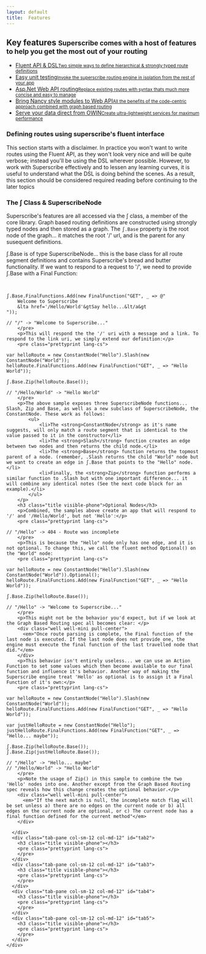 ```yaml
---
layout: default
title:  Features
---
```


<div class="block">
<h2 class="title-divider"><span>Key <span class="de-em">features</span></span>
<small>Superscribe comes with a host of features to help you get the most out of your routing</small>
</h2>
  <div class="tabbable tabs-left vertical-tabs bold-tabs row">
    <ul class="nav nav-tabs nav-stacked col-md-4">
      <li class="active"> <a href="#tab1" data-toggle="tab">Fluent API & DSL<small>Two simple ways to define hierarchical & strongly typed route definitions</small><i class="icon-angle-right"></i></a> </li>
       <li> <a href="#tab2" data-toggle="tab">Easy unit testing<small>Invoke the superscribe routing engine in isolation from the rest of your app</small><i class="icon-angle-right"></i></a> </li>
      <li> <a href="#tab3" data-toggle="tab">Asp.Net Web API routing<small>Replace existing routes with syntax thats much more concise and easy to manage</small><i class="icon-angle-right"></i></a> </li>
      <li> <a href="#tab4" data-toggle="tab">Bring Nancy style modules to Web API<small>All the benefits of the code-centric approach combined with graph based routing</small><i class="icon-angle-right"></i></a> </li>   
      <li> <a href="#tab5" data-toggle="tab">Serve your data direct from OWIN<small>Create ultra-lightweight services for maximum performance</small><i class="icon-angle-right"></i></a> </li>
    </ul>    
	<div class="tab-content col-md-8">
      <div class="tab-pane active col-sm-12 col-md-12" id="tab1">
      	<h3 class="visible-phone">Defining routes using superscribe's fluent interface</h3>
      	<p>This section starts with a disclaimer. In practice you won't want to write routes using the Fluent API, as they won't look very nice and will be quite verbose; instead you'll be using the DSL wherever possible. However, to work with Superscribe effectively and to lessen any learning curves, it is useful to understand what the DSL is doing behind the scenes. As a result, this section should be considered required reading before continuing to the later topics</p>
        <h3 class="title visible-phone">The ʃ Class & SuperscribeNode</h3>
        <p>Superscribe's features are all accessed via the ʃ class, a member of the core library. Graph based routing definitions are constructed using strongly typed nodes and then stored as a graph. The <code class="prettyprint lang-cs">ʃ.Base</code> property is the root node of the graph... it matches the root '/' url, and is the parent for any susequent definitions.</p>
        <p>ʃ.Base is of type SuperscribeNode... this is the base class for all route segment definitions and contains Superscribe's bread and butter functionality. If we want to respond to a request to '/', we need to provide ʃ.Base with a Final Function:</p>
        <pre class="prettyprint lang-cs">

    ʃ.Base.FinalFunctions.Add(new FinalFunction("GET", _ => @"
        Welcome to Superscribe 
        &lta href='/Hello/World'&gtSay hello...&lt/a&gt
    "));

    // "/" -> "Welcome to Superscribe..."
		</pre>
		<p>This will respond the the '/' uri with a message and a link. To respond to the link uri, we simply extend our definition:</p>
		<pre class="prettyprint lang-cs">

    var helloRoute = new ConstantNode("Hello").Slash(new ConstantNode("World"));
    helloRoute.FinalFunctions.Add(new FinalFunction("GET", _ => "Hello World"));

    ʃ.Base.Zip(helloRoute.Base());

    // "/Hello/World" -> "Hello World"
		</pre>
		<p>The above sample exposes three SuperscribeNode functions... Slash, Zip and Base, as well as a new subclass of SuperscribeNode, the ConstantNode. These work as follows:
			<ul>
				<li>The <strong>ConstantNode</strong> as it's name suggests, will only match a route segment that is identical to the value passed to it in the constructor</li>
				<li>The <strong>Slash</strong> function creates an edge between two nodes and then returns the child node.</li>
				<li>The <strong>Base</strong> function returns the topmost parent of a node. (remember, .Slash returns the child "World" node but we want to create an edge in ʃ.Base that points to the "Hello" node.</li>
				<li>Finally, the <strong>Zip</strong> function performs a similar function to .Slash but with one important difference... it will combine any identical notes (See the next code block for an example).</li>
			</ul>
		</p>
		<h3 class="title visible-phone">Optional Nodes</h3>
		<p>Combined, the samples above create an app that will respond to '/' and '/Hello/World', but not 'Hello':</p>
		<pre class="prettyprint lang-cs">

    // "/Hello" -> 404 - Route was incomplete
		</pre>
		<p>This is because the "Hello" node only has one edge, and it is not optional. To change this, we call the fluent method Optional() on the "World" node:
		<pre class="prettyprint lang-cs">

    var helloRoute = new ConstantNode("Hello").Slash(new ConstantNode("World")).Optional();
    helloRoute.FinalFunctions.Add(new FinalFunction("GET", _ => "Hello World"));

    ʃ.Base.Zip(helloRoute.Base());

    // "/Hello" -> "Welcome to Superscribe..."
		</pre>
		<p>This might not be the behavior you'd expect, but if we look at the Graph Based Routing spec all becomes clear: </p>
		<div class="well well-mini pull-center">
          <em>"Once route parsing is complete, the Final function of the last node is executed. If the last node does not provide one, the engine must execute the final function of the last travelled node that did."</em>
        </div>
		<p>This behavior isn't entirely useless... we can use an Action Function to set some values which then become available to our final function and influence it's behavior. Another way of making the Superscribe engine treat 'Hello' as optional is to assign it a Final Function of it's own:</p>
        <pre class="prettyprint lang-cs">

    var helloRoute = new ConstantNode("Hello").Slash(new ConstantNode("World"));
    helloRoute.FinalFunctions.Add(new FinalFunction("GET", _ => "Hello World"));

	var justHelloRoute = new ConstantNode("Hello");
	justHelloRoute.FinalFunctions.Add(new FinalFunction("GET", _ => "Hello... maybe"));

    ʃ.Base.Zip(helloRoute.Base());
    ʃ.Base.Zip(justHelloRoute.Base());

    // "/Hello" -> "Hello... maybe"
    // "/Hello/World" -> "Hello World"
		</pre>
        <p>Note the usage of Zip() in this sample to combine the two 'Hello' nodes into one. Another except from the Graph Based Routing spec reveals how this change creates the optional behavior.</p>
        <div class="well well-mini pull-center">
          <em>"If the next match is null, the incomplete match flag will be set unless a) there are no edges on the current node or b) all edges on the current node are optional, or c) The current node has a final function defined for the current method"</em>
        </div>
        
	  </div>
	  <div class="tab-pane col-sm-12 col-md-12" id="tab2">
        <h3 class="title visible-phone"></h3>
        <pre class="prettyprint lang-cs">
		</pre>
	  </div>
	  <div class="tab-pane col-sm-12 col-md-12" id="tab3">
        <h3 class="title visible-phone"></h3>
        <pre class="prettyprint lang-cs">
		</pre>
	  </div>
	  <div class="tab-pane col-sm-12 col-md-12" id="tab4">
        <h3 class="title visible-phone"></h3>
        <pre class="prettyprint lang-cs">
		</pre>
	  </div>	
      <div class="tab-pane col-sm-12 col-md-12" id="tab5">
        <h3 class="title visible-phone"></h3>
        <pre class="prettyprint lang-cs">
		</pre>
	  </div>
	</div>
  </div>
</div>